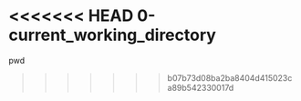 <<<<<<< HEAD
0-current_working_directory
=======
pwd
>>>>>>> b07b73d08ba2ba8404d415023ca89b542330017d
